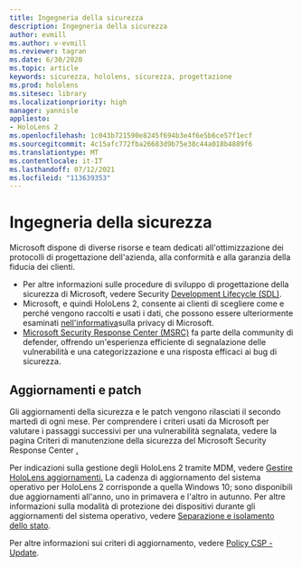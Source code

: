 ```yaml
---
title: Ingegneria della sicurezza
description: Ingegneria della sicurezza
author: evmill
ms.author: v-evmill
ms.reviewer: tagran
ms.date: 6/30/2020
ms.topic: article
keywords: sicurezza, hololens, sicurezza, progettazione
ms.prod: hololens
ms.sitesec: library
ms.localizationpriority: high
manager: yannisle
appliesto:
- HoloLens 2
ms.openlocfilehash: 1c043b721590e8245f694b3e4f6e5b6ce57f1ecf
ms.sourcegitcommit: 4c15afc772fba26683d9b75e38c44a018b4889f6
ms.translationtype: MT
ms.contentlocale: it-IT
ms.lasthandoff: 07/12/2021
ms.locfileid: "113639353"
---
```

# <a name="security-engineering"></a>Ingegneria della sicurezza

Microsoft dispone di diverse risorse e team dedicati all'ottimizzazione dei protocolli di progettazione dell'azienda, alla conformità e alla garanzia della fiducia dei clienti. 

  * Per altre informazioni sulle procedure di sviluppo di progettazione della sicurezza di Microsoft, vedere Security [Development Lifecycle (SDL)](https://www.microsoft.com/securityengineering/sdl).
  * Microsoft, e quindi HoloLens 2, consente ai clienti di scegliere come e perché vengono raccolti e usati i dati, che possono essere ulteriormente esaminati [nell'informativa](https://privacy.microsoft.com/)sulla privacy di Microsoft. 
  * [Microsoft Security Response Center (MSRC)](https://www.microsoft.com/msrc) fa parte della community di defender, offrendo un'esperienza efficiente di segnalazione delle vulnerabilità e una categorizzazione e una risposta efficaci ai bug di sicurezza. 

## <a name="updates-and-patches"></a>Aggiornamenti e patch

Gli aggiornamenti della sicurezza e le patch vengono rilasciati il secondo martedì di ogni mese. Per comprendere i criteri usati da Microsoft per valutare i passaggi successivi per una vulnerabilità segnalata, vedere la pagina Criteri di manutenzione della sicurezza del Microsoft Security Response Center [.](https://www.microsoft.com/msrc/windows-security-servicing-criteria) 

Per indicazioni sulla gestione degli HoloLens 2 tramite MDM, vedere [Gestire HoloLens aggiornamenti.](hololens-updates.md) La cadenza di aggiornamento del sistema operativo per HoloLens 2 corrisponde a quella Windows 10; sono disponibili due aggiornamenti all'anno, uno in primavera e l'altro in autunno. Per altre informazioni sulla modalità di protezione dei dispositivi durante gli aggiornamenti del sistema operativo, vedere [Separazione e isolamento dello stato](security-state-separation-isolation.md). 

Per altre informazioni sui criteri di aggiornamento, vedere [Policy CSP - Update](/windows/client-management/mdm/policy-csp-update). 
